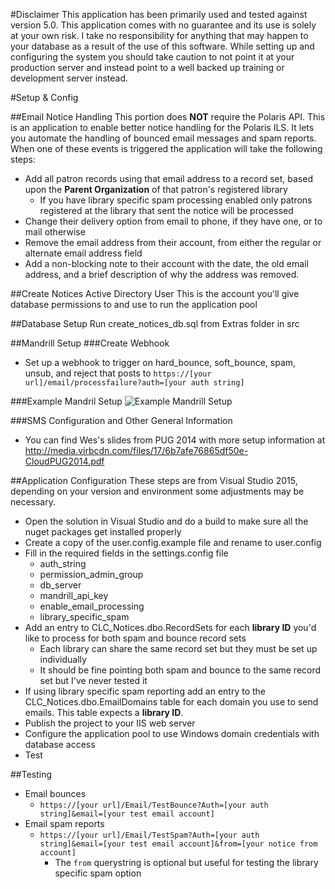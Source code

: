 #Disclaimer
This application has been primarily used and tested against version 5.0. This application comes with no guarantee and its use is solely at your own risk. I take no responsibility for anything that may happen to your database as a result of the use of this software. While setting up and configuring the system you should take caution to not point it at your production server and instead point to a well backed up training or development server instead.

#Setup & Config

##Email Notice Handling
This portion does **NOT** require the Polaris API. This is an application to enable better notice handling for the Polaris ILS. It lets you automate the handling of bounced email messages and spam reports. When one of these events is triggered the application will take the following steps:

* Add all patron records using that email address to a record set, based upon the **Parent Organization** of that patron's registered library
  * If you have library specific spam processing enabled only patrons registered at the library that sent the notice will be processed
* Change their delivery option from email to phone, if they have one, or to mail otherwise
* Remove the email address from their account, from either the regular or alternate email address field
* Add a non-blocking note to their account with the date, the old email address, and a brief description of why the address was removed.

##Create Notices Active Directory User
This is the account you'll give database permissions to and use to run the application pool

##Database Setup
Run create_notices_db.sql from Extras folder in src

##Mandrill Setup
###Create Webhook
* Set up a webhook to trigger on hard_bounce, soft_bounce, spam, unsub, and reject that posts to `https://[your url]/email/processfailure?auth=[your auth string]`

###Example Mandril Setup
![Example Mandrill Setup](http://media.virbcdn.com/files/87/cdb3b170746c80cc-webhook_setup.png "Example Mandrill Setup")

###SMS Configuration and Other General Information
* You can find Wes's slides from PUG 2014 with more setup information at http://media.virbcdn.com/files/17/6b7afe76865df50e-CloudPUG2014.pdf

##Application Configuration
These steps are from Visual Studio 2015, depending on your version and environment some adjustments may be necessary.
* Open the solution in Visual Studio and do a build to make sure all the nuget packages get installed properly
* Create a copy of the user.config.example file and rename to user.config
* Fill in the required fields in the settings.config file
  * auth_string
  * permission_admin_group
  * db_server
  * mandrill_api_key
  * enable_email_processing
  * library_specific_spam
* Add an entry to CLC_Notices.dbo.RecordSets for each **library ID** you'd like to process for both spam and bounce record sets
  *  Each library can share the same record set but they must be set up individually
  *  It should be fine pointing both spam and bounce to the same record set but I've never tested it
* If using library specific spam reporting add an entry to the CLC_Notices.dbo.EmailDomains table for each domain you use to send emails. This table expects a **library ID**. 
* Publish the project to your IIS web server
* Configure the application pool to use Windows domain credentials with database access
* Test

##Testing
* Email bounces
  * `https://[your url]/Email/TestBounce?Auth=[your auth string]&email=[your test email account]`
* Email spam reports
  * `https://[your url]/Email/TestSpam?Auth=[your auth string]&email=[your test email account]&from=[your notice from account]`
    * The `from` querystring is optional but useful for testing the library specific spam option
